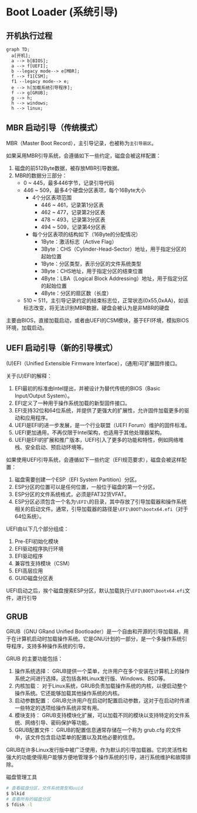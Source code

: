 # Boot Loader (系统引导)

## 开机执行过程

```mermaid
graph TD;
  a[开机];
  a --> b[BIOS];
  a --> f[UEFI];
  b --legacy mode--> e[MBR];
  f --> f1[CSM];
  f1 --legacy mode--> e;
  e --> h[加载系统引导程序];
  f --> g[GRUB];
  g --> h;
  h --> windows;
  h --> linux;
```

## MBR 启动引导（传统模式）

MBR（Master Boot Record），主引导记录，也被称为`主引导扇区`。

如果采用MBR引导系统，会遵循如下一些约定，磁盘会被这样配置：

1. 磁盘的前512Byte数据，被存放MBR引导数据。
2. MBR的数据分三部分：
    - 0 ~ 445，最多446字节，记录引导代码
    - 446 ~ 509，最多4个硬盘分区表项，每个16Byte大小
        - 4个分区表项范围
            - 446 ~ 461，记录第1分区表
            - 462 ~ 477，记录第2分区表
            - 478 ~ 493，记录第3分区表
            - 494 ~ 509，记录第4分区表
        - 每个分区表项的结构如下（16Byte的分配情况）
            - 1Byte：激活标志（Active Flag）
            - 3Byte：CHS（Cylinder-Head-Sector）地址，用于指定分区的起始位置
            - 1Byte：分区类型，表示分区的文件系统类型
            - 3Byte：CHS地址，用于指定分区的结束位置
            - 4Byte：LBA（Logical Block Addressing）地址，用于指定分区的起始位置
            - 4Byte：分区的扇区数（长度）
    - 510 ~ 511，主引导记录约定的结束标志位，正常状态(0x55,0xAA)，如该标志改变，将无法识别MBR数据，硬盘会被认为是非MBR的硬盘

主要由BIOS，直接加载启动，或者由UEFI的CSM模块，基于EFI环境，模拟BIOS环境，加载启动。

## UEFI 启动引导（新的引导模式）

(U)EFI（Unified Extensible Firmware Interface），(通用)可扩展固件接口。

关于(U)EFI的解释：

1. EFI最初的标准由Intel提出，并被设计为替代传统的BIOS（Basic Input/Output System）。
2. EFI定义了一种用于操作系统加载的新型固件接口。
3. EFI支持32位和64位系统，并提供了更强大的扩展性，允许固件加载更多的驱动和应用程序。
4. UEFI是EFI的进一步发展，是一个行业联盟（UEFI Forum）维护的固件标准。
5. UEFI更加通用，不再仅限于Intel架构，也适用于其他处理器架构。
6. UEFI是EFI的扩展和推广版本，UEFI引入了更多的功能和特性，例如网络堆栈、安全启动、预启动环境等。

如果使用UEFI引导系统，会遵循如下一些约定（EFI规范要求），磁盘会被这样配置：

1. 磁盘需要创建一个ESP（EFI System Partition）分区。
2. ESP分区的位置可以是任何位置，一般位于磁盘的第一个分区。
3. ESP分区的文件系统格式，必须是FAT32货VFAT。
4. ESP分区必须包含一个名为`\EFI\`的目录，其中存放了引导加载器和操作系统相关的启动文件。通常，引导加载器的路径是`\EFI\BOOT\bootx64.efi`（对于64位系统）。

UEFI由以下几个部分组成：

1. Pre-EFI初始化模块
2. EFI驱动程序执行环境
3. EFI驱动程序
4. 兼容性支持模块（CSM）
5. EFI高层应用
6. GUID磁盘分区表

UEFI启动之后，挨个磁盘搜索ESP分区，默认加载执行`\EFI\BOOT\bootx64.efi`文件，进行引导

## GRUB

GRUB（GNU GRand Unified Bootloader）是一个自由和开源的引导加载器，用于在计算机启动时加载操作系统。它是GNU计划的一部分，是一个多操作系统引导程序，支持多种操作系统的引导。

GRUB 的主要功能包括：

1. 操作系统选择： GRUB提供一个菜单，允许用户在多个安装在计算机上的操作系统之间进行选择。这包括各种Linux发行版、Windows、BSD等。
2. 内核加载： 对于Linux系统，GRUB负责加载操作系统的内核，以便启动整个操作系统。它还能够加载其他操作系统的内核。
3. 启动参数配置： GRUB允许用户在启动时配置启动参数，这对于在启动时传递一些特定的选项给操作系统非常有用。
4. 模块支持： GRUB支持模块化扩展，可以加载不同的模块以支持特定的文件系统、网络引导、密码保护等功能。
5. GRUB配置文件： GRUB的配置信息通常存储在一个称为 grub.cfg 的文件中，该文件包含启动菜单的配置以及其他必要的信息。

GRUB在许多Linux发行版中被广泛使用，作为默认的引导加载器。它的灵活性和强大的功能使得用户能够方便地管理多个操作系统的引导，进行系统维护和故障排除。

磁盘管理工具
```bash
# 查看磁盘分区，文件系统类型和uuid
$ blkid
# 查看所有的磁盘分区
$ fdisk -l
```